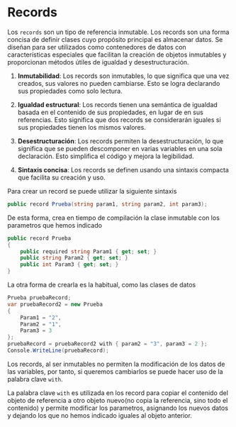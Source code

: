 # Records
Los `records` son un tipo de referencia inmutable. Los records son una forma concisa de definir clases cuyo propósito principal es almacenar datos. Se diseñan para ser utilizados como contenedores de datos con características especiales que facilitan la creación de objetos inmutables y proporcionan métodos útiles de igualdad y desestructuración.

1. **Inmutabilidad**: Los records son inmutables, lo que significa que una vez creados, sus valores no pueden cambiarse. Esto se logra declarando sus propiedades como solo lectura.

2. **Igualdad estructural**: Los records tienen una semántica de igualdad basada en el contenido de sus propiedades, en lugar de en sus referencias. Esto significa que dos records se considerarán iguales si sus propiedades tienen los mismos valores.

3. **Desestructuración**: Los records permiten la desestructuración, lo que significa que se pueden descomponer en varias variables en una sola declaración. Esto simplifica el código y mejora la legibilidad.

4. **Sintaxis concisa**: Los records se definen usando una sintaxis compacta que facilita su creación y uso.


Para crear un record se puede utilizar la siguiente sintaxis
```csharp
public record Prueba(string param1, string param2, int param3);
```
De esta forma, crea en tiempo de compilación la clase inmutable con los parametros que hemos indicado

```csharp
public record Prueba
{
    public required string Param1 { get; set; }
    public string Param2 { get; set; }
    public int Param3 { get; set; }
}
```
La otra forma de crearla es la habitual, como las clases de datos

```csharp
Prueba pruebaRecord;
var pruebaRecord2 = new Prueba
{
    Param1 = "2",
    Param2 = "1",
    Param3 = 3
};
pruebaRecord = pruebaRecord2 with { param2 = "3", param3 = 2 };
Console.WriteLine(pruebaRecord);
```
Los records, al ser inmutables no permiten la modificación de los datos de las variables, por tanto, si queremos cambiarlos se puede hacer uso de la palabra clave `with`.

La palabra clave `with` es utilizada en los record para copiar el contenido del objeto de referencia a otro objeto nuevo(no copia la referencia, sino todo el contenido) y permite modificar los parametros, asignando los nuevos datos y dejando los que no hemos indicado iguales al objeto anterior.
